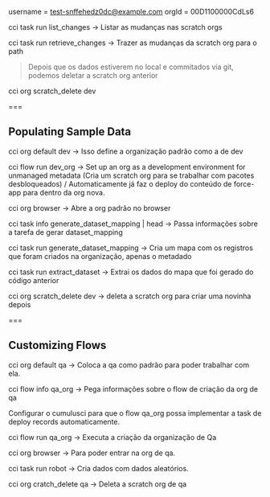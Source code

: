 username = test-snffehedz0dc@example.com
orgId = 00D1100000CdLs6

cci task run list_changes -> Listar as mudanças nas scratch orgs

cci task run retrieve_changes -> Trazer as mudanças da scratch org para o path

> Depois que os dados estiverem no local e commitados via git, podemos deletar a scratch org anterior

cci org scratch_delete dev

===
## Populating Sample Data

cci org default dev -> Isso define a organização padrão como a de dev

cci flow run dev_org -> Set up an org as a development environment for unmanaged metadata (Cria um scratch org para se trabalhar com pacotes desbloqueados) / Automaticamente já faz o deploy do conteúdo de force-app para dentro da org nova.

cci org browser -> Abre a org padrão no browser

cci task info generate_dataset_mapping | head -> Passa informações sobre a tarefa de gerar dataset_mapping

cci task run generate_dataset_mapping -> Cria um mapa com os registros que foram criados na organização, apenas o metadado

cci task run extract_dataset -> Extrai os dados do mapa que foi gerado do código anterior

cci org scratch_delete dev -> deleta a scratch org para criar uma novinha depois

===
## Customizing Flows

cci org default qa -> Coloca a qa como padrão para poder trabalhar com ela.

cci flow info qa_org -> Pega informações sobre o flow de criação da org de qa

Configurar o cumulusci para que o flow qa_org possa implementar a task de deploy records automaticamente.

cci flow run qa_org -> Executa a criação da organização de Qa

cci org browser -> Para poder entrar na org de qa.

cci task run robot -> Cria dados com dados aleatórios.

cci org cratch_delete qa -> Deleta a scratch org de qa
